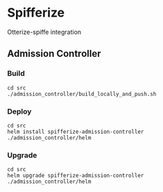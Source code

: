 # Spifferize
Otterize-spiffe integration

## Admission Controller
### Build
```shell
cd src
./admission_controller/build_locally_and_push.sh
```

### Deploy
```shell
cd src
helm install spifferize-admission-controller ./admission_controller/helm
```

### Upgrade
```shell
cd src
helm upgrade spifferize-admission-controller ./admission_controller/helm
```